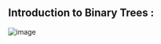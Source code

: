 ## Introduction to Binary Trees : 

![image](https://github.com/alkabharti/Trees/assets/23376002/360069a5-aa90-4fa3-bd71-5139d829d6bf)



